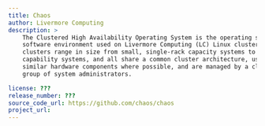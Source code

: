```yaml
---
title: Chaos
author: Livermore Computing
description: >
    The Clustered High Availability Operating System is the operating system
    software environment used on Livermore Computing (LC) Linux clusters. LC
    clusters range in size from small, single-rack capacity systems to
    capability systems, and all share a common cluster architecture, use
    similar hardware components where possible, and are managed by a close-knit
    group of system administrators.

license: ???
release_number: ???
source_code_url: https://github.com/chaos/chaos
project_url:
---
```

